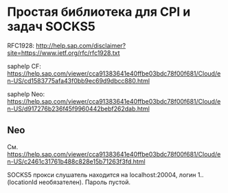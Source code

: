 # Простая библиотека для CPI и задач SOCKS5

RFC1928: http://help.sap.com/disclaimer?site=https://www.ietf.org/rfc/rfc1928.txt

saphelp CF: https://help.sap.com/viewer/cca91383641e40ffbe03bdc78f00f681/Cloud/en-US/cd1583775afa43f0bb9ec69d9dbcc880.html

saphelp Neo: https://help.sap.com/viewer/cca91383641e40ffbe03bdc78f00f681/Cloud/en-US/d917276b236f45f9960442bebf262dab.html

## Neo

См. https://help.sap.com/viewer/cca91383641e40ffbe03bdc78f00f681/Cloud/en-US/c2461c31761b488c828e15b71263f3fd.html

SOCKS5 прокси слушатель находится на localhost:20004, логин 1.<subaccount-base64>.<locationId-base64> (locationId необязателен). Пароль пустой.


